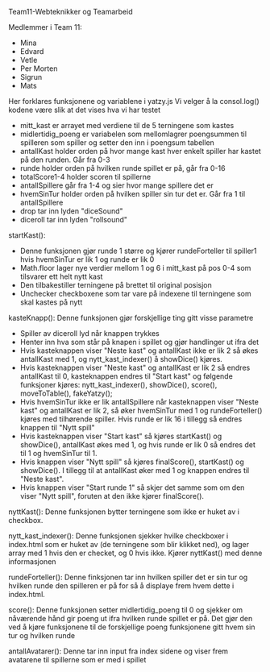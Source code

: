 Team11-Webteknikker og Teamarbeid

Medlemmer i Team 11:
- Mina
- Edvard
- Vetle
- Per Morten
- Sigrun
- Mats


Her forklares funksjonene og variablene i yatzy.js
Vi velger å la consol.log() kodene være slik at det vises hva vi har testet


- mitt_kast er arrayet med verdiene til de 5 terningene som kastes
- midlertidig_poeng er variabelen som mellomlagrer poengsummen til spilleren som spiller og setter den inn i poengsum tabellen
- antallKast holder orden på hvor mange kast hver enkelt spiller har kastet på den runden. Går fra 0-3
- runde holder orden på hvilken runde spillet er på, går fra 0-16
- totalScore1-4 holder scoren til spillerne
- antallSpillere går fra 1-4 og sier hvor mange spillere det er
- hvemSinTur holder orden på hvilken spiller sin tur det er. Går fra 1 til antallSpillere
- drop tar inn lyden "diceSound"
- diceroll tar inn lyden "rollsound"

startKast():
  - Denne funksjonen gjør runde 1 større og kjører rundeForteller til spiller1 hvis hvemSinTur er lik 1 og runde er lik 0
  - Math.floor lager nye verdier mellom 1 og 6 i mitt_kast på pos 0-4 som tilsvarer ett helt nytt kast
  - Den tilbakestiller terningene på brettet til original posisjon
  - Unchecker checkboxene som tar vare på indexene til terningene som skal kastes på nytt


kasteKnapp():
  Denne funksjonen gjør forskjellige ting gitt visse parametre
  - Spiller av diceroll lyd når knappen trykkes
  - Henter inn hva som står på knapen i spillet og gjør handlinger ut ifra det
  - Hvis kasteknappen viser "Neste kast" og antallKast ikke er lik 2 så økes antallKast med 1, og nytt_kast_indexer() å showDice() kjøres.
  - Hvis kasteknappen viser "Neste kast" og antallKast er lik 2 så endres antallKast til 0, kasteknappen endres til "Start kast" og følgende funksjoner kjøres: nytt_kast_indexer(), showDice(), score(), moveToTable(), fakeYatzy();
  - Hvis hvemSinTur ikke er lik antallSpillere når kasteknappen viser "Neste kast" og antallKast er lik 2, så øker hvemSinTur med 1 og rundeForteller() kjøres med tilhørende spiller. Hvis runde er lik 16 i tillegg så endres knappen til "Nytt spill"
  - Hvis kasteknappen viser "Start kast" så kjøres startKast() og showDice(), antallKast økes med 1, og hvis runde er lik 0 så endres det til 1 og hvemSinTur til 1.
  - Hvis knappen viser "Nytt spill" så kjøres finalScore(), startKast() og showDice(). I tillegg til at antallKast øker med 1 og knappen endres til "Neste kast".
  - Hvis knappen viser "Start runde 1" så skjer det samme som om den viser "Nytt spill", foruten at den ikke kjører finalScore().


nyttKast():
  Denne funksjonen bytter terningene som ikke er huket av i checkbox.


nytt_kast_indexer():
  Denne funksjonen sjekker hvilke checkboxer i index.html som er huket av (de terningene som blir klikket ned), og lager array med 1 hvis den er checket, og 0 hvis ikke. Kjører nyttKast() med denne informasjonen


rundeForteller():
  Denne finksjonen tar inn hvilken spiller det er sin tur og hvilken runde den spilleren er på for så å displaye frem hvem dette i index.html.


score():
  Denne funksjonen setter midlertidig_poeng til 0 og sjekker om nåværende hånd gir poeng ut ifra hvilken runde spillet er på. Det gjør den ved å kjøre funksjonene til de forskjellige poeng funksjonene gitt hvem sin tur og hvilken runde


antallAvatarer():
  Denne tar inn input fra index sidene og viser frem avatarene til spillerne som er med i spillet
